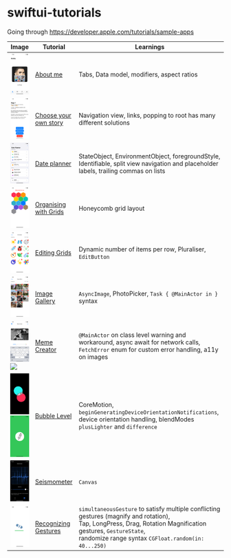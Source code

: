 # swiftui-tutorials
Going through https://developer.apple.com/tutorials/sample-apps

Image | Tutorial | Learnings
--|--|--
<img src="images/aboutme.png" width="300"> | [About me](https://developer.apple.com/tutorials/sample-apps/aboutme) | Tabs, Data model, modifiers, aspect ratios
<img src="images/chooseyourownstory.png" width="300"> | [Choose your own story](https://developer.apple.com/tutorials/sample-apps/chooseyourownstory) | Navigation view, links, popping to root has many different solutions
<img src="images/dateplanner.png" width="300"> | [Date planner](https://developer.apple.com/tutorials/sample-apps/dateplanner) | StateObject, EnvironmentObject, foregroundStyle, Identifiable, split view navigation and placeholder labels, trailing commas on lists
<img src="images/organisingwithgrids.png" width="300"> | [Organising with Grids](https://developer.apple.com/tutorials/sample-apps/organizingwithgrids) | Honeycomb grid layout
<img src="images/editinggrids.png" width="300"> | [Editing Grids](https://developer.apple.com/tutorials/sample-apps/editinggrids) | Dynamic number of items per row, Pluraliser, `EditButton`
<img src="images/imagegallery.png" width="300"> | [Image Gallery](https://developer.apple.com/tutorials/sample-apps/imagegallery) | `AsyncImage`, PhotoPicker, `Task { @MainActor in }` syntax
<img src="images/memecreator1.png" width="300"><br><img src="images/memecreator2.png" width="300"> | [Meme Creator](https://developer.apple.com/tutorials/sample-apps/memecreator) | `@MainActor` on class level warning and workaround, async await for network calls, `FetchError` enum for custom error handling, a11y on images
<img src="images/bubblelevel1.png" width="300"><br><img src="images/bubblelevel2.png" width="300"> | [Bubble Level](https://developer.apple.com/tutorials/sample-apps/bubblelevel) | CoreMotion, `beginGeneratingDeviceOrientationNotifications`, device orientation handling, blendModes `plusLighter` and `difference`
<img src="images/seismometer.png" width="300"> | [Seismometer](https://developer.apple.com/tutorials/sample-apps/seismometer) | `Canvas`
<img src="images/recognisinggestures.png" width="300"> | [Recognizing Gestures](https://developer.apple.com/tutorials/sample-apps/recognizinggestures) | `simultaneousGesture` to satisfy multiple conflicting gestures (magnify and rotation), <br>Tap, LongPress, Drag, Rotation Magnification gestures, `GestureState`, <br>randomize range syntax `CGFloat.random(in: 40...250)`
